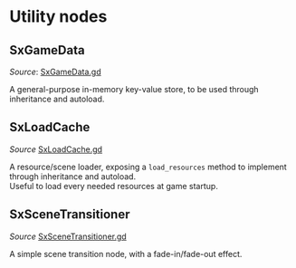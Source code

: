 # Utility nodes

## SxGameData
*Source*: [SxGameData.gd](../../nodes/utils/SxGameData/SxGameData.gd)

A general-purpose in-memory key-value store, to be used through inheritance and autoload.

## SxLoadCache
*Source* [SxLoadCache.gd](../../nodes/utils/SxLoadCache/SxLoadCache.gd)

A resource/scene loader, exposing a `load_resources` method to implement through inheritance and autoload.  
Useful to load every needed resources at game startup.

## SxSceneTransitioner
*Source* [SxSceneTransitioner.gd](../../nodes/utils/SxSceneTransitioner/SxSceneTransitioner.gd)

A simple scene transition node, with a fade-in/fade-out effect.